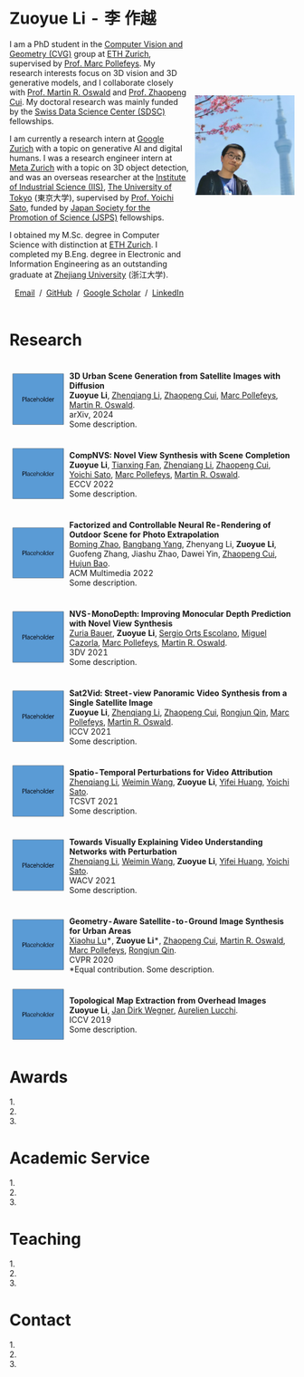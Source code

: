 <table style="width:100%;border:0px;border-spacing:0px;border-collapse:separate;margin-right:auto;margin-left:auto;">
<tbody>
<tr style="padding:0px">
  <td style="padding:1% 1% 1% 0%;width:64%;vertical-align:middle">
    <h1>
      Zuoyue Li - 李 作越
    </h1>
    <p>
      I am a PhD student in the <a href="https://cvg.ethz.ch">Computer Vision and Geometry (CVG)</a> group 
      at <a href="https://ethz.ch/en.html">ETH Zurich</a>, 
      supervised by <a href="https://people.inf.ethz.ch/marc.pollefeys">Prof. Marc Pollefeys</a>. 
      My research interests focus on 3D vision and 3D generative models, and I collaborate closely with 
      <a href="https://people.inf.ethz.ch/moswald">Prof. Martin R. Oswald</a> and <a href="https://zhpcui.github.io">Prof. Zhaopeng Cui</a>. 
      My doctoral research was mainly funded by the <a href="https://www.datascience.ch">Swiss Data Science Center (SDSC)</a> fellowships.　
    </p>
    <p>
      I am currently a research intern at <a href="https://research.google/locations/zurich">Google Zurich</a>
      with a topic on generative AI and digital humans. I was a research engineer intern at 
      <a href="https://www.metacareers.com/v2/locations/zurich">Meta Zurich</a> with a topic on 3D object detection, 
      and was an overseas researcher at the <a href="https://www.iis.u-tokyo.ac.jp/en">Institute of Industrial Science (IIS)</a>, 
      <a href="https://www.u-tokyo.ac.jp/en">The University of Tokyo</a> (東京大学), 
      supervised by <a href="https://sites.google.com/ut-vision.org/ysato">Prof. Yoichi Sato</a>, 
      funded by <a href="https://www.jsps.go.jp/english/e-fellow">Japan Society for the Promotion of Science (JSPS)</a> fellowships.　
    </p>
    <p>
      I obtained my M.Sc. degree in Computer Science with distinction at <a href="https://inf.ethz.ch">ETH Zurich</a>. 
      I completed my B.Eng. degree in Electronic and Information Engineering as an outstanding graduate at <a href="https://www.zju.edu.cn/english">Zhejiang University</a> (浙江大学).　
    </p>
    <p style="text-align:center">
      <a href="mailto:li.zuoyue@inf.ethz.ch"> Email</a> &nbsp;/&nbsp;
      <a href="https://github.com/lizuoyue">GitHub</a> &nbsp;/&nbsp;
      <a href="https://scholar.google.com/citations?user=UPH0tNgAAAAJ">Google Scholar</a> &nbsp;/&nbsp;
      <a href="https://www.linkedin.com/in/lizuoyue"> LinkedIn </a>
    </p>
  </td>
  <td style="padding:2% 0% 1% 1%;width:36%;max-width:36%">
    <img style="width:100%;max-width:100%" alt="profile photo" src="assets/self_photo.jpg">
  </td>
</tr>
</tbody>
</table>

<!--with Dr. Kripasindhu Sarkar and Dr. Thabo Beeler.-->
<!--with Dr. Manuel López Antequera and Dr. Yubin Kuang.-->
<!--with a master's thesis supervised by Prof. Thomas Hoffman.-->

<table style="width:100%;border:0px;border-spacing:0px;border-collapse:separate;margin-right:auto;margin-left:auto;">
<tbody>
<tr style="padding:0px">  
  <h1>Research</h1>
</tr>
<tr>
  <td style="padding:1%;width:20%;max-width:20%;vertical-align:middle">
    <img style="width:100%;max-width:100%" alt="profile photo" src="assets/square_placeholder.jpg">
  </td>
  <td style="padding:1%;width:80%;max-width:80%">
    <p>
      <strong>3D Urban Scene Generation from Satellite Images with Diffusion</strong>
      <br>
        <strong>Zuoyue Li</strong>, 
        <a href="https://www.linkedin.com/in/zhenqiangli">Zhenqiang Li</a>, 
        <a href="https://zhpcui.github.io">Zhaopeng Cui</a>, 
        <a href="https://people.inf.ethz.ch/marc.pollefeys">Marc Pollefeys</a>, 
        <a href="https://people.inf.ethz.ch/moswald">Martin R. Oswald</a>. 
      <br>
      arXiv, 2024
      <br>
      Some description.
    </p>
  </td>
</tr>
<tr>
  <td style="padding:1%;width:20%;max-width:20%;vertical-align:middle">
    <img style="width:100%;max-width:100%" alt="profile photo" src="assets/square_placeholder.jpg">
  </td>
  <td style="padding:1%;width:80%;max-width:80%">
      <p>
      <strong>CompNVS: Novel View Synthesis with Scene Completion</strong>
      <br>
        <strong>Zuoyue Li</strong>, 
        <a href="https://scholar.google.com/citations?user=siv1RXUAAAAJ">Tianxing Fan</a>, 
        <a href="https://www.linkedin.com/in/zhenqiangli">Zhenqiang Li</a>, 
        <a href="https://zhpcui.github.io">Zhaopeng Cui</a>, 
        <a href="https://sites.google.com/ut-vision.org/ysato">Yoichi Sato</a>, 
        <a href="https://people.inf.ethz.ch/marc.pollefeys">Marc Pollefeys</a>, 
        <a href="https://people.inf.ethz.ch/moswald">Martin R. Oswald</a>. 
      <br>
      ECCV 2022
      <br>
      Some description.
    </p>
  </td>
</tr>
<tr>
  <td style="padding:1%;width:20%;max-width:20%;vertical-align:middle">
    <img style="width:100%;max-width:100%" alt="profile photo" src="assets/square_placeholder.jpg">
  </td>
  <td style="padding:1%;width:80%;max-width:80%">
      <p>
      <strong>Factorized and Controllable Neural Re-Rendering of Outdoor Scene for Photo Extrapolation</strong>
      <br>
        <a href="https://github.com/BoMingZhao">Boming Zhao</a>, 
        <a href="https://ybbbbt.com">Bangbang Yang</a>, 
        Zhenyang Li, 
        <strong>Zuoyue Li</strong>, 
        Guofeng Zhang, 
        Jiashu Zhao, 
        Dawei Yin, 
        <a href="https://zhpcui.github.io">Zhaopeng Cui</a>, 
        <a href="http://www.cad.zju.edu.cn/home/bao">Hujun Bao</a>. 
      <br>
      ACM Multimedia 2022
      <br>
      Some description.
    </p>
  </td>
</tr>
<tr>
  <td style="padding:1%;width:20%;max-width:20%;vertical-align:middle">
    <img style="width:100%;max-width:100%" alt="profile photo" src="assets/square_placeholder.jpg">
  </td>
  <td style="padding:1%;width:80%;max-width:80%">
    <p>
      <strong>NVS-MonoDepth: Improving Monocular Depth Prediction with Novel View Synthesis</strong>
      <br>
        <a href="https://zuriabauer.com">Zuria Bauer</a>, 
        <strong>Zuoyue Li</strong>, 
        <a href="https://cvnet.cpd.ua.es/curriculum-breve/es/orts-escolano-sergio/7775">Sergio Orts Escolano</a>, 
        <a href="https://cvnet.cpd.ua.es/curriculum-breve/es/cazorla-quevedo-miguel-angel/18333">Miguel Cazorla</a>, 
        <a href="https://people.inf.ethz.ch/marc.pollefeys">Marc Pollefeys</a>, 
        <a href="https://people.inf.ethz.ch/moswald">Martin R. Oswald</a>. 
      <br>
      3DV 2021
      <br>
      Some description.
    </p>
  </td>
</tr>
<tr>
  <td style="padding:1%;width:20%;max-width:20%;vertical-align:middle">
    <img style="width:100%;max-width:100%" alt="profile photo" src="assets/square_placeholder.jpg">
  </td>
  <td style="padding:1%;width:80%;max-width:80%">
    <p>
      <strong>Sat2Vid: Street-view Panoramic Video Synthesis from a Single Satellite Image</strong>
      <br>
        <strong>Zuoyue Li</strong>, 
        <a href="https://www.linkedin.com/in/zhenqiangli">Zhenqiang Li</a>, 
        <a href="https://zhpcui.github.io">Zhaopeng Cui</a>, 
        <a href="https://u.osu.edu/qin.324">Rongjun Qin</a>, 
        <a href="https://people.inf.ethz.ch/marc.pollefeys">Marc Pollefeys</a>, 
        <a href="https://people.inf.ethz.ch/moswald">Martin R. Oswald</a>. 
      <br>
      ICCV 2021
      <br>
      Some description.
    </p>
  </td>
</tr>
<tr>
  <td style="padding:1%;width:20%;max-width:20%;vertical-align:middle">
    <img style="width:100%;max-width:100%" alt="profile photo" src="assets/square_placeholder.jpg">
  </td>
  <td style="padding:1%;width:80%;max-width:80%">
      <p>
      <strong>Spatio-Temporal Perturbations for Video Attribution</strong>
      <br>
        <a href="https://www.linkedin.com/in/zhenqiangli">Zhenqiang Li</a>, 
        <a href="https://wei-min.wang">Weimin Wang</a>, 
        <strong>Zuoyue Li</strong>, 
        <a href="https://hyf015.github.io">Yifei Huang</a>, 
        <a href="https://sites.google.com/ut-vision.org/ysato">Yoichi Sato</a>. 
      <br>
      TCSVT 2021
      <br>
      Some description.
    </p>
  </td>
</tr>
<tr>
  <td style="padding:1%;width:20%;max-width:20%;vertical-align:middle">
    <img style="width:100%;max-width:100%" alt="profile photo" src="assets/square_placeholder.jpg">
  </td>
  <td style="padding:1%;width:80%;max-width:80%">
    <p>
      <strong>Towards Visually Explaining Video Understanding Networks with Perturbation</strong>
      <br>
        <a href="https://www.linkedin.com/in/zhenqiangli">Zhenqiang Li</a>, 
        <a href="https://wei-min.wang">Weimin Wang</a>, 
        <strong>Zuoyue Li</strong>, 
        <a href="https://hyf015.github.io">Yifei Huang</a>, 
        <a href="https://sites.google.com/ut-vision.org/ysato">Yoichi Sato</a>. 
      <br>
      WACV 2021
      <br>
      Some description.
    </p>
  </td>
</tr>
<tr>
  <td style="padding:1%;width:20%;max-width:20%;vertical-align:middle">
    <img style="width:100%;max-width:100%" alt="profile photo" src="assets/square_placeholder.jpg">
  </td>
  <td style="padding:1%;width:80%;max-width:80%">
    <p>
      <strong>Geometry-Aware Satellite-to-Ground Image Synthesis for Urban Areas</strong>
      <br>
        <a href="https://xiaohulugo.github.io">Xiaohu Lu</a>*, 
        <strong>Zuoyue Li</strong>*, 
        <a href="https://zhpcui.github.io">Zhaopeng Cui</a>, 
        <a href="https://people.inf.ethz.ch/moswald">Martin R. Oswald</a>, 
        <a href="https://people.inf.ethz.ch/marc.pollefeys">Marc Pollefeys</a>, 
        <a href="https://u.osu.edu/qin.324">Rongjun Qin</a>. 
      <br>
      CVPR 2020
      <br>
      *Equal contribution. Some description.
    </p>
  </td>
</tr>
<tr>
  <td style="padding:1%;width:20%;max-width:20%;vertical-align:middle">
    <img style="width:100%;max-width:100%" alt="profile photo" src="assets/square_placeholder.jpg">
  </td>
  <td style="padding:1%;width:80%;max-width:80%">
    <p>
      <strong>Topological Map Extraction from Overhead Images</strong>
      <br>
        <strong>Zuoyue Li</strong>, 
        <a href="https://www.ics.uzh.ch/en/research/research-groups/Jan-Dirk-Wegner.html">Jan Dirk Wegner</a>, 
        <a href="https://omls.dmi.unibas.ch/en/persons/aurelien-lucchi">Aurelien Lucchi</a>. 
      <br>
      ICCV 2019
      <br>
      Some description.
    </p>
  </td>
</tr>
</tbody>
</table>


<h1>Awards</h1>
1.
<br>
2.
 <br>
3.

<h1>Academic Service</h1>
1.
<br>
2.
 <br>
3.

<h1>Teaching</h1>
1.
<br>
2.
 <br>
3.

<h1>Contact</h1>
1.
<br>
2.
 <br>
3.
